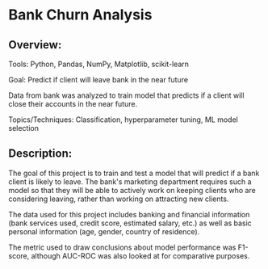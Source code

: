# Bank Churn Analysis

## Overview:

Tools: Python, Pandas, NumPy, Matplotlib, scikit-learn

Goal: Predict if client will leave bank in the near future

Data from bank was analyzed to train model that predicts if a client will close their accounts in the near future.

Topics/Techniques: Classification, hyperparameter tuning, ML model selection

## Description:

The goal of this project is to train and test a model that will predict if a bank client is likely to leave. The bank's marketing department requires such a model so that they will be able to actively work on keeping clients who are considering leaving, rather than working on attracting new clients.

The data used for this project includes banking and financial information (bank services used, credit score, estimated salary, etc.) as well as basic personal information (age, gender, country of residence).

The metric used to draw conclusions about model performance was F1-score, although AUC-ROC was also looked at for comparative purposes.
